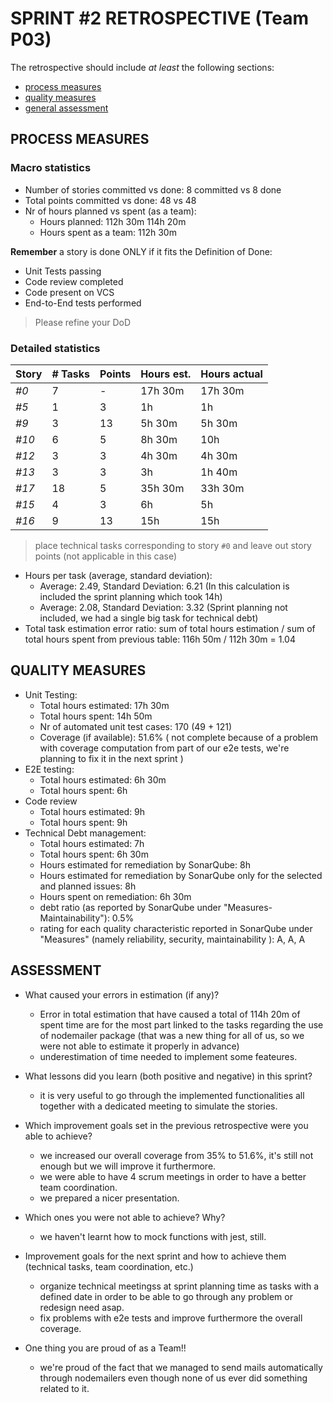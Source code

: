 SPRINT #2 RETROSPECTIVE (Team P03)
=====================================

The retrospective should include _at least_ the following
sections:

- [process measures](#process-measures)
- [quality measures](#quality-measures)
- [general assessment](#assessment)

## PROCESS MEASURES 

### Macro statistics

- Number of stories committed vs done: 8 committed vs 8 done
- Total points committed vs done: 48 vs 48
- Nr of hours planned vs spent (as a team): 
  - Hours planned: 112h 30m 114h 20m
  - Hours spent as a team: 112h 30m

**Remember**  a story is done ONLY if it fits the Definition of Done:
 
- Unit Tests passing
- Code review completed
- Code present on VCS
- End-to-End tests performed

> Please refine your DoD 

### Detailed statistics

| Story | # Tasks | Points | Hours est. | Hours actual |
| ----- | ------- | ------ | ---------- | ------------ |
| _#0_  | 7       | -      | 17h 30m    | 17h 30m      |
| _#5_  | 1       | 3      | 1h         | 1h           |
| _#9_  | 3       | 13     | 5h 30m     | 5h 30m       |
| _#10_ | 6       | 5      | 8h 30m     | 10h          |
| _#12_ | 3       | 3      | 4h 30m     | 4h 30m       |
| _#13_ | 3       | 3      | 3h         | 1h 40m       |
| _#17_ | 18      | 5      | 35h 30m    | 33h 30m      |
| _#15_ | 4       | 3      | 6h         | 5h           |
| _#16_ | 9       | 13     | 15h        | 15h          |

> place technical tasks corresponding to story `#0` and leave out story points (not applicable in this case)

- Hours per task (average, standard deviation):
  - Average: 2.49, Standard Deviation: 6.21 (In this calculation is included the sprint planning which took 14h)
  - Average: 2.08, Standard Deviation: 3.32 (Sprint planning not included, we had a single big task for technical debt)
- Total task estimation error ratio: sum of total hours estimation / sum of total hours spent from previous table: 116h 50m / 112h 30m = 1.04

  
## QUALITY MEASURES 

- Unit Testing:
  - Total hours estimated: 17h 30m
  - Total hours spent: 14h 50m
  - Nr of automated unit test cases: 170 (49 + 121)
  - Coverage (if available): 51.6% ( not complete because of a problem with coverage computation from part of our e2e tests, we're planning to fix it in the next sprint )
- E2E testing:
  - Total hours estimated: 6h 30m
  - Total hours spent: 6h
- Code review 
  - Total hours estimated: 9h
  - Total hours spent: 9h
- Technical Debt management:
  - Total hours estimated: 7h
  - Total hours spent: 6h 30m
  - Hours estimated for remediation by SonarQube: 8h
  - Hours estimated for remediation by SonarQube only for the selected and planned issues: 8h 
  - Hours spent on remediation: 6h 30m 
  - debt ratio (as reported by SonarQube under "Measures-Maintainability"): 0.5%
  - rating for each quality characteristic reported in SonarQube under "Measures" (namely reliability, security, maintainability ): A, A, A
  


## ASSESSMENT

- What caused your errors in estimation (if any)? 
  - Error in total estimation that have caused a total of 114h 20m of spent time are for the most part linked to the tasks regarding the use of nodemailer package (that was a new thing for all of us, so we were not able to estimate it properly in advance)
  - underestimation of time needed to implement some feateures.

- What lessons did you learn (both positive and negative) in this sprint?
  - it is very useful to go through the implemented functionalities all together with a dedicated meeting to simulate the stories.

- Which improvement goals set in the previous retrospective were you able to achieve?
  - we increased our overall coverage from 35% to 51.6%, it's still not enough but we will improve it furthermore.
  - we were able to have 4 scrum meetings in order to have a better team coordination.
  - we prepared a nicer presentation.
  
- Which ones you were not able to achieve? Why?
  - we haven't learnt how to mock functions with jest, still.

- Improvement goals for the next sprint and how to achieve them (technical tasks, team coordination, etc.)
  - organize technical meetingss at sprint planning time as tasks with a defined date in order to be able to go through any problem or redesign need asap.
  - fix problems with e2e tests and improve furthermore the overall coverage.

- One thing you are proud of as a Team!!
  - we're proud of the fact that we managed to send mails automatically through nodemailers even though none of us ever did something related to it.
